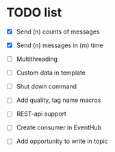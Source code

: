 # TODO list
- [X] Send (n) counts of messages
- [X] Send (n) messages in (m) time
- [ ] Multithreading
- [ ] Custom data in template
- [ ] Shut down command
- [ ] Add quality, tag name macros
- [ ] REST-api support
- [ ] Create consumer in EventHub
- [ ] Add opportunity to write in topic
  